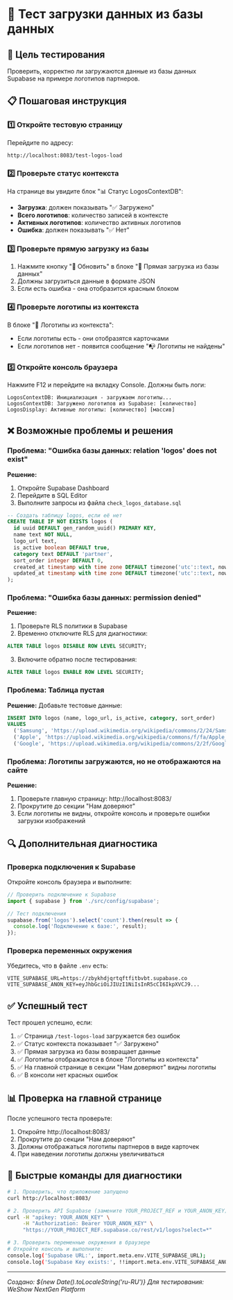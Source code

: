# 🧪 Тест загрузки данных из базы данных

## 🎯 Цель тестирования

Проверить, корректно ли загружаются данные из базы данных Supabase на примере логотипов партнеров.

## 📋 Пошаговая инструкция

### 1️⃣ Откройте тестовую страницу

Перейдите по адресу:
```
http://localhost:8083/test-logos-load
```

### 2️⃣ Проверьте статус контекста

На странице вы увидите блок "📊 Статус LogosContextDB":
- **Загрузка**: должен показывать "✅ Загружено"
- **Всего логотипов**: количество записей в контексте
- **Активных логотипов**: количество активных логотипов
- **Ошибка**: должен показывать "✅ Нет"

### 3️⃣ Проверьте прямую загрузку из базы

1. Нажмите кнопку "🔄 Обновить" в блоке "🔗 Прямая загрузка из базы данных"
2. Должны загрузиться данные в формате JSON
3. Если есть ошибка - она отобразится красным блоком

### 4️⃣ Проверьте логотипы из контекста

В блоке "🎨 Логотипы из контекста":
- Если логотипы есть - они отобразятся карточками
- Если логотипов нет - появится сообщение "📭 Логотипы не найдены"

### 5️⃣ Откройте консоль браузера

Нажмите F12 и перейдите на вкладку Console. Должны быть логи:

```
LogosContextDB: Инициализация - загружаем логотипы...
LogosContextDB: Загружено логотипов из Supabase: [количество]
LogosDisplay: Активные логотипы: [количество] [массив]
```

## ❌ Возможные проблемы и решения

### Проблема: "Ошибка базы данных: relation 'logos' does not exist"

**Решение:**
1. Откройте Supabase Dashboard
2. Перейдите в SQL Editor
3. Выполните запросы из файла `check_logos_database.sql`

```sql
-- Создать таблицу logos, если её нет
CREATE TABLE IF NOT EXISTS logos (
  id uuid DEFAULT gen_random_uuid() PRIMARY KEY,
  name text NOT NULL,
  logo_url text,
  is_active boolean DEFAULT true,
  category text DEFAULT 'partner',
  sort_order integer DEFAULT 0,
  created_at timestamp with time zone DEFAULT timezone('utc'::text, now()) NOT NULL,
  updated_at timestamp with time zone DEFAULT timezone('utc'::text, now()) NOT NULL
);
```

### Проблема: "Ошибка базы данных: permission denied"

**Решение:**
1. Проверьте RLS политики в Supabase
2. Временно отключите RLS для диагностики:

```sql
ALTER TABLE logos DISABLE ROW LEVEL SECURITY;
```

3. Включите обратно после тестирования:

```sql
ALTER TABLE logos ENABLE ROW LEVEL SECURITY;
```

### Проблема: Таблица пустая

**Решение:** Добавьте тестовые данные:

```sql
INSERT INTO logos (name, logo_url, is_active, category, sort_order)
VALUES 
  ('Samsung', 'https://upload.wikimedia.org/wikipedia/commons/2/24/Samsung_Logo.svg', true, 'partner', 1),
  ('Apple', 'https://upload.wikimedia.org/wikipedia/commons/f/fa/Apple_logo_black.svg', true, 'partner', 2),
  ('Google', 'https://upload.wikimedia.org/wikipedia/commons/2/2f/Google_2015_logo.svg', true, 'partner', 3);
```

### Проблема: Логотипы загружаются, но не отображаются на сайте

**Решение:**
1. Проверьте главную страницу: http://localhost:8083/
2. Прокрутите до секции "Нам доверяют"
3. Если логотипы не видны, откройте консоль и проверьте ошибки загрузки изображений

## 🔍 Дополнительная диагностика

### Проверка подключения к Supabase

Откройте консоль браузера и выполните:

```javascript
// Проверить подключение к Supabase
import { supabase } from './src/config/supabase';

// Тест подключения
supabase.from('logos').select('count').then(result => {
  console.log('Подключение к базе:', result);
});
```

### Проверка переменных окружения

Убедитесь, что в файле `.env` есть:

```env
VITE_SUPABASE_URL=https://zbykhdjqrtqftfitbvbt.supabase.co
VITE_SUPABASE_ANON_KEY=eyJhbGciOiJIUzI1NiIsInR5cCI6IkpXVCJ9...
```

## ✅ Успешный тест

Тест прошел успешно, если:

1. ✅ Страница `/test-logos-load` загружается без ошибок
2. ✅ Статус контекста показывает "✅ Загружено"
3. ✅ Прямая загрузка из базы возвращает данные
4. ✅ Логотипы отображаются в блоке "Логотипы из контекста"
5. ✅ На главной странице в секции "Нам доверяют" видны логотипы
6. ✅ В консоли нет красных ошибок

## 📊 Проверка на главной странице

После успешного теста проверьте:

1. Откройте http://localhost:8083/
2. Прокрутите до секции "Нам доверяют"
3. Должны отображаться логотипы партнеров в виде карточек
4. При наведении логотипы должны увеличиваться

## 🔧 Быстрые команды для диагностики

```bash
# 1. Проверить, что приложение запущено
curl http://localhost:8083/

# 2. Проверить API Supabase (замените YOUR_PROJECT_REF и YOUR_ANON_KEY)
curl -H "apikey: YOUR_ANON_KEY" \
     -H "Authorization: Bearer YOUR_ANON_KEY" \
     "https://YOUR_PROJECT_REF.supabase.co/rest/v1/logos?select=*"

# 3. Проверить переменные окружения в браузере
# Откройте консоль и выполните:
console.log('Supabase URL:', import.meta.env.VITE_SUPABASE_URL);
console.log('Supabase Key exists:', !!import.meta.env.VITE_SUPABASE_ANON_KEY);
```

---
*Создано: ${new Date().toLocaleString('ru-RU')}*
*Для тестирования: WeShow NextGen Platform*










